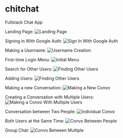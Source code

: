# chitchat

Fullstack Chat App 

Landing Page:
![Landing Page](https://user-images.githubusercontent.com/93954184/218000795-c83876dd-c837-4dbe-9268-39210216e535.png)

Signing in With Google Auth:
![Sign In With Google Auth](https://user-images.githubusercontent.com/93954184/218000793-bcd4b4de-e171-4f7f-b4b9-de24e0e99ecc.png)

Making a Username:
![Username Creation](https://user-images.githubusercontent.com/93954184/218000792-326c8057-c972-4e16-8808-eba31a14286a.png)

First-time Login Menu:
![Initial Menu](https://user-images.githubusercontent.com/93954184/218000790-9b3d7783-2a1a-47f8-b308-80055ccbd55b.png)

Search for Other Users:
![Finding Other Users](https://user-images.githubusercontent.com/93954184/218000789-7edc5d92-bdd3-4523-a514-722261df8390.png)

Adding Users:
![Finding Other Users](https://user-images.githubusercontent.com/93954184/218000789-7edc5d92-bdd3-4523-a514-722261df8390.png)

Making a new Conversation:
![Making a New Convo](https://user-images.githubusercontent.com/93954184/218000788-ec795406-4e60-4001-a4c6-aeb856508284.png)

Creating a Conversation with Multiple Users:
![Making a Convo With Multiple Users](https://user-images.githubusercontent.com/93954184/218000786-96cdf914-e448-411e-b953-599ec228acb2.png)

Conversation between Two People:
![Individual Convo](https://user-images.githubusercontent.com/93954184/218000785-f770a166-c720-4fff-970b-aa5b5e528a48.png)

Both Users at the Same Time:
![Convo Between People](https://user-images.githubusercontent.com/93954184/218000784-03d02d0d-0419-45e1-8428-8a85bc8d137b.png)

Group Chat:
![Convo Between Multiple](https://user-images.githubusercontent.com/93954184/218000780-20bab48b-bdbd-4644-a753-0872768d2930.png)







